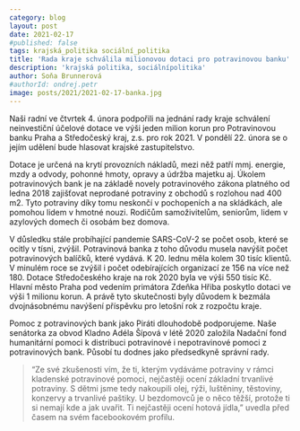 ```yaml
---
category: blog
layout: post
date: 2021-02-17
#published: false
tags: krajská_politika sociální_politika
title: 'Rada kraje schválila milionovou dotaci pro potravinovou banku'
description: 'krajská politika, sociálnípolitika'
author: Soňa Brunnerová
#authorId: ondrej.petr
image: posts/2021/2021-02-17-banka.jpg
---
```


Naši radní ve čtvrtek 4. února podpořili na jednání rady kraje schválení neinvestiční účelové dotace ve výši jeden milion korun pro Potravinovou banku Praha a Středočeský kraj, z.s. pro rok 2021. V pondělí 22. února se o jejím udělení bude hlasovat krajské zastupitelstvo.

Dotace je určená na krytí provozních nákladů, mezi něž patří mmj. energie, mzdy a odvody, pohonné hmoty, opravy a údržba majetku aj. Úkolem potravinových bank je na základě novely potravinového zákona platného od ledna 2018 zajišťovat neprodané potraviny z obchodů s rozlohou nad 400 m2. Tyto potraviny díky tomu neskončí v pochopeních a na skládkách, ale pomohou lidem v hmotné nouzi. Rodičům samoživitelům, seniorům, lidem v azylových domech či osobám bez domova.

V důsledku stále probíhající pandemie SARS-CoV-2 se počet osob, které se ocitly v tísni, zvýšil. Potravinová banka z toho důvodu musela navýšit počet potravinových balíčků, které vydává. K 20. lednu měla kolem 30 tisíc klientů. V minulém roce se zvýšil i počet odebírajících organizací ze 156 na více než 180. Dotace Středočeského kraje na rok 2020 byla ve výši 550 tisíc Kč. Hlavní město Praha pod vedením primátora Zdeňka Hřiba poskytlo dotaci ve výši 1 milionu korun. A právě tyto skutečnosti byly důvodem k bezmála dvojnásobnému navýšení příspěvku pro letošní rok z rozpočtu kraje.

Pomoc z potravinových bank jako Piráti dlouhodobě podporujeme. Naše senátorka za obvod Kladno Adéla Šípová v létě 2020 založila Nadační fond humanitární pomoci k distribuci potravinové i nepotravinové pomoci z potravinových bank. Působí tu dodnes jako předsedkyně správní rady. 
> “Ze své zkušenosti vím, že ti, kterým vydáváme potraviny v rámci kladenské potravinové pomoci, nejčastěji ocení základní trvanlivé potraviny. S dětmi jsme tedy nakoupili olej, rýži, luštěniny, těstoviny, konzervy a trvanlivé paštiky. U bezdomovců je o něco těžší, protože ti si nemají kde a jak uvařit. Ti nejčastěji ocení hotová jídla,” uvedla před časem na svém facebookovém profilu.
